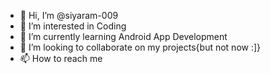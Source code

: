 - 👋 Hi, I’m @siyaram-009
- 👀 I’m interested in Coding
- 🌱 I’m currently learning Android App Development
- 💞️ I’m looking to collaborate on my projects{but not now :]}
- 📫 How to reach me 

<!---
siyaram-009/siyaram-009 is a ✨ special ✨ repository because its `README.md` (this file) appears on your GitHub profile.
You can click the Preview link to take a look at your changes.
--->
